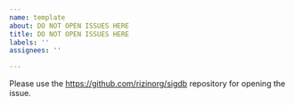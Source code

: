 ```yaml
---
name: template
about: DO NOT OPEN ISSUES HERE
title: DO NOT OPEN ISSUES HERE
labels: ''
assignees: ''

---
```


Please use the https://github.com/rizinorg/sigdb repository for opening the issue.
